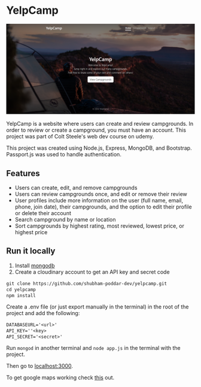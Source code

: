 # YelpCamp  

![Screenshot](https://github.com/shubham-poddar-dev/YelpCamp/blob/dc3bc97adff06d4ad6fc04f01ad71159fe2c4717/Screenshots/1.png)

YelpCamp is a website where users can create and review campgrounds. In order to review or create a campground, you must have an account. This project was part of Colt Steele's web dev course on udemy.  

This project was created using Node.js, Express, MongoDB, and Bootstrap. Passport.js was used to handle authentication.  

## Features
* Users can create, edit, and remove campgrounds
* Users can review campgrounds once, and edit or remove their review
* User profiles include more information on the user (full name, email, phone, join date), their campgrounds, and the option to edit their profile or delete their account
* Search campground by name or location
* Sort campgrounds by highest rating, most reviewed, lowest price, or highest price

## Run it locally
1. Install [mongodb](https://www.mongodb.com/)
2. Create a cloudinary account to get an API key and secret code

```
git clone https://github.com/shubham-poddar-dev/yelpcamp.git
cd yelpcamp
npm install
```

Create a .env file (or just export manually in the terminal) in the root of the project and add the following:  

```
DATABASEURL='<url>'
API_KEY=''<key>
API_SECRET='<secret>'
```

Run ```mongod``` in another terminal and ```node app.js``` in the terminal with the project.  

Then go to [localhost:3000](http://localhost:3000/).

To get google maps working check [this](https://github.com/nax3t/google-maps-api) out.
